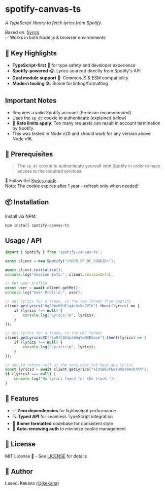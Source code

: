 
# spotify-canvas-ts

*A TypeScript library to fetch lyrics from Spotify.*

Based on: [Syrics](https://github.com/akashrchandran/syrics)  
✅ Works in both Node.js & browser environments  


## 📌 Key Highlights
- **TypeScript-first** 🧱 for type safety and developer experience  
- **Spotify-powered** 🎧: Lyrics sourced directly from Spotify's API  
- **Dual module support** 🔌: CommonJS & ESM compatibility  
- **Modern tooling** 🛠️: Biome for linting/formatting  


## Important Notes
- Requires a valid Spotify account (Premium recommended)  
- Uses the `sp_dc` cookie to authenticate (explained below) 
- 🚨 **Rate limits apply**: Too many requests can result in account termination by Spotify.
- This was tested in Node v20 and should work for any version above Node v16.


## 🧩 Prerequisites
> The `sp_dc` cookie to authenticate yourself with Spotify in order to have access to the required services.

📘 Follow the [Syrics guide](https://github.com/akashrchandran/syrics/wiki/Finding-sp_dc).  
Note: The cookie expires after 1 year - refresh only when needed!  


## 📦 Installation
Install via NPM:  
```bash
npm install spotify-canvas-ts
```


## Usage / API

```typescript
import { Spotify } from 'spotify-canvas-ts';

const client = new Spotify("<YOUR_SP_DC_COOKIE>");

await client.initialize();
console.log("Session Info:", client.sessionInfo);

// Get user profile
const user = await client.getMe();
console.log("User Profile:", user);

// Get lyrics for a track, in the raw format from Spotify
client.getLyrics("6q2PbvM9UEig4r8xku7VIb").then((lyrics) => {
	if (lyrics !== null) {
		console.log("Lyrics:\n", lyrics);
	}
});

// Get lyrics for a track, in the LRC format
client.getLyricsLRC("2n9fC0A4ptmWqYeMXEVaok").then((lyrics) => {
	if (lyrics !== null) {
		console.log("Lyrics:\n", lyrics);
	}
});

// should return null as the song does not have any lyrics
const lyrics3 = await client.getLyrics("4iV5W9uYEdYUVa79Axb7Rh");
if (lyrics3 === null) {
	console.log("No lyrics found for the track.");
}
```


## 🌟 Features
- ✅ **Zero dependencies** for lightweight performance  
- 🔍 **Typed API** for seamless TypeScript integration  
- 🧹 **Biome formatted** codebase for consistent style  
- 🔄 **Auto-renewing auth** to minimize cookie management 


## 📜 License  
MIT License 📄 - See [LICENSE](https://github.com/lkekana/spotify-canvas-ts/blob/main/LICENSE) for details  


## 👤 Author  
Lesedi Kekana ([@lkekana](https://github.com/lkekana))
